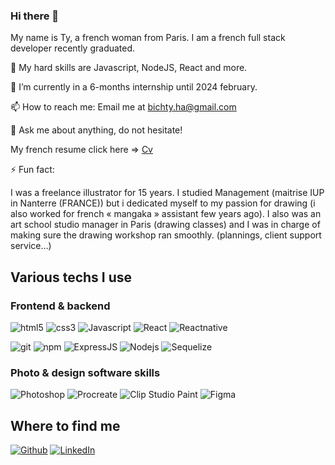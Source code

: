 ### Hi there 👋
My name is Ty, a french woman from Paris. 
I am a french full stack developer recently graduated.

🔬 My hard skills are Javascript, NodeJS, React and more.

👯 I’m currently in a 6-months internship until 2024 february.

📫 How to reach me: Email me at bichty.ha@gmail.com

💬 Ask me about anything, do not hesitate!

My french resume click here => [Cv](https://github.com/Ty-HA/ty-HA/blob/f1961293f8ad5bb10a49de2d18897a3e48f30d72/CV-Ty-HA-Developpeuse-web-300523.pdf)

⚡ Fun fact:
<p>
I was a freelance illustrator for 15 years.
I studied Management (maitrise IUP in Nanterre (FRANCE)) but i dedicated myself to my passion for drawing (i also worked for french « mangaka » assistant few years ago). 
I also was an art school studio manager in Paris (drawing classes) and I was in charge of making sure the drawing workshop ran smoothly. (plannings, client support service…)
</p>

<h2>Various techs I use</h2>
<h3>Frontend & backend</h3>
<p>
  <img alt="html5" src="https://img.shields.io/badge/-HTML5-E34F26?style=flat-square&logo=html5&logoColor=white" />
  <img alt="css3" src="https://img.shields.io/badge/CSS3-1572B6?style=flat-square&logo=css3&logoColor=white" />
  <img alt="Javascript" src="https://img.shields.io/badge/JavaScript-F7DF1E?style=flat-square&logo=javascript&logoColor=black" />
  <img alt="React" src="https://img.shields.io/badge/React-61DAFB?style=flat-square&logo=react&logoColor=ffffff" />
  <img alt="Reactnative" src="https://img.shields.io/badge/React%20Native-8A2BE2" />
</p>
<p>
  <img alt="git" src="https://img.shields.io/badge/-Git-F05032?style=flat-square&logo=git&logoColor=white" />
  <img alt="npm" src="https://img.shields.io/badge/-NPM-CB3837?style=flat-square&logo=npm&logoColor=white" />
  <img alt="ExpressJS" src="https://img.shields.io/badge/Express.js-404D59?style=flat-square" />
  <img alt="Nodejs" src="https://img.shields.io/badge/-Nodejs-43853d?style=flat-square&logo=Node.js&logoColor=white" />
  <img alt="Sequelize" src="https://img.shields.io/badge/sequelize-323330?style=flat-square&logo=sequelize&logoColor=blue" />
</p>
<h3>Photo & design software skills</h3>
<p>
  <img alt="Photoshop" src="https://img.shields.io/badge/Adobe%20Photoshop-31A8FF?style=flat-square&logo=Adobe%20Photoshop&logoColor=black" />
  <img alt="Procreate" src="https://img.shields.io/badge/Procreate-37189b?style=flat-square" />
  <img alt="Clip Studio Paint" src="https://img.shields.io/badge/Clip%20Studio%20Paint-ffffff?style=flat-square" />
  <img alt="Figma" src="https://img.shields.io/badge/Figma-8A2BE2" />
  
</p>

<h2>Where to find me</h2>
<p><a href="https://github.com/ty-HA" target="_blank"><img alt="Github" src="https://img.shields.io/badge/GitHub-%2312100E.svg?&style=for-the-badge&logo=Github&logoColor=white" /></a> 
  <a href="https://www.linkedin.com/in/ty-ha/" target="_blank"><img alt="LinkedIn" src="https://img.shields.io/badge/linkedin-%230077B5.svg?&style=for-the-badge&logo=linkedin&logoColor=white" /></a> 
</p>

<!--
**Ty-HA/ty-HA** is a ✨ _special_ ✨ repository because its `README.md` (this file) appears on your GitHub profile.

Here are some ideas to get you started:

- 🔭 I’m currently working on ...
- 🌱 I’m currently learning ...
- 👯 I’m looking to collaborate on ...
- 🤔 I’m looking for help with ...
- 💬 Ask me about ...
- 📫 How to reach me: ...
- 😄 Pronouns: ...
- ⚡ Fun fact: ...
-->
